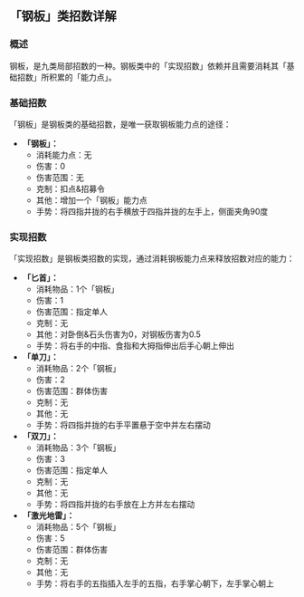 ## 「钢板」类招数详解
### 概述
钢板，是九类局部招数的一种。钢板类中的「实现招数」依赖并且需要消耗其「基础招数」所积累的「能力点」。

### 基础招数
「钢板」是钢板类的基础招数，是唯一获取钢板能力点的途径：
- **「钢板」：**
    - 消耗能力点：无
    - 伤害：0
    - 伤害范围：无
    - 克制：扣点&招募令
    - 其他：增加一个「钢板」能力点
    - 手势：将四指并拢的右手横放于四指并拢的左手上，侧面夹角90度

### 实现招数
「实现招数」是钢板类招数的实现，通过消耗钢板能力点来释放招数对应的能力：
- **「匕首」：**
    - 消耗物品：1个「钢板」
    - 伤害：1
    - 伤害范围：指定单人
    - 克制：无
    - 其他：对卧倒&石头伤害为0，对钢板伤害为0.5
    - 手势：将右手的中指、食指和大拇指伸出后手心朝上伸出
- **「单刀」：**
    - 消耗物品：2个「钢板」
    - 伤害：2
    - 伤害范围：群体伤害
    - 克制：无
    - 其他：无
    - 手势：将四指并拢的右手平置悬于空中并左右摆动
- **「双刀」：**
    - 消耗物品：3个「钢板」
    - 伤害：3
    - 伤害范围：指定单人
    - 克制：无
    - 其他：无
    - 手势：将四指并拢的右手放在上方并左右摆动
- **「激光地雷」：**
    - 消耗物品：5个「钢板」
    - 伤害：5
    - 伤害范围：群体伤害
    - 克制：无
    - 其他：无
    - 手势：将右手的五指插入左手的五指，右手掌心朝下，左手掌心朝上